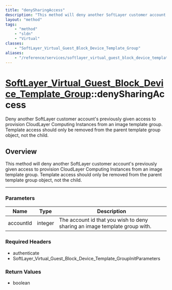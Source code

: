 ```yaml
---
title: "denySharingAccess"
description: "This method will deny another SoftLayer customer account's previously given access to provision CloudLayer Computing Ins... "
layout: "method"
tags:
    - "method"
    - "sldn"
    - "Virtual"
classes:
    - "SoftLayer_Virtual_Guest_Block_Device_Template_Group"
aliases:
    - "/reference/services/softlayer_virtual_guest_block_device_template_group/denySharingAccess"
---
```

# [SoftLayer_Virtual_Guest_Block_Device_Template_Group](/reference/services/SoftLayer_Virtual_Guest_Block_Device_Template_Group)::denySharingAccess


Deny another SoftLayer customer account's previously given access to provision CloudLayer Computing Instances from an image template group. Template access should only be removed from the parent template group object, not the child. 


## Overview 
This method will deny another SoftLayer customer account's previously given access to provision CloudLayer Computing Instances from an image template group. Template access should only be removed from the parent template group object, not the child. 

-----

### Parameters 
|Name | Type | Description |
| --- | --- | --- |
|accountId| integer| The account id that you wish to deny sharing an image template group with.|


### Required Headers
* authenticate
* SoftLayer_Virtual_Guest_Block_Device_Template_GroupInitParameters


### Return Values
* boolean




